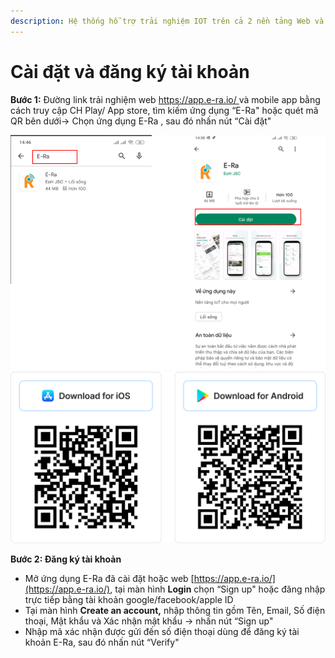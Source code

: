 ```yaml
---
description: Hệ thống hỗ trợ trải nghiệm IOT trên cả 2 nền tảng Web và Mobile
---
```


# Cài đặt và đăng ký tài khoản

**Bước 1:** Đường link trải nghiệm web [https://app.e-ra.io/  ](https://app.e-ra.io/)và mobile app bằng cách truy cập CH Play/ App store, tìm kiếm ứng dụng “E-Ra" hoặc quét mã QR bên dưới-> Chọn ứng dụng E-Ra , sau đó nhấn nút “Cài đặt"&#x20;

![](<../../.gitbook/assets/image (338).png>)![](<../../.gitbook/assets/image (207).png>)

**Bước 2: Đăng ký tài khoản**

* Mở ứng dụng E-Ra đã cài đặt hoặc web [https://app.e-ra.io/](https://app.e-ra.io/), tại màn hình **Login** chọn “Sign up" hoặc đăng nhập trực tiếp bằng tài khoản google/facebook/apple ID
* Tại màn hình **Create an account,** nhập thông tin gồm Tên, Email, Số điện thoại, Mật khẩu và Xác nhận mật khẩu -> nhấn nút “Sign up"
* Nhập mã xác nhận được gửi đến số điện thoại dùng để đăng ký tài khoản E-Ra, sau đó nhấn nút “Verify"


